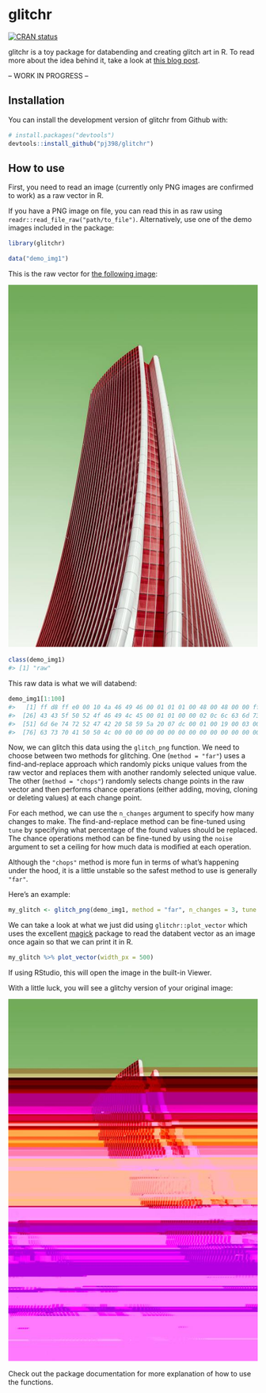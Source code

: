 
<!-- README.md is generated from README.Rmd. Please edit that file -->

# glitchr

<!-- badges: start -->

[![CRAN
status](https://www.r-pkg.org/badges/version/glitchr)](https://cran.r-project.org/package=glitchr)
<!-- badges: end -->

glitchr is a toy package for databending and creating glitch art in R.
To read more about the idea behind it, take a look at [this blog
post](https://www.petejon.es/posts/2020-03-09-glitch-art-in-r/).

– WORK IN PROGRESS –

## Installation

You can install the development version of glitchr from Github with:

``` r
# install.packages("devtools")
devtools::install_github("pj398/glitchr")
```

## How to use

First, you need to read an image (currently only PNG images are
confirmed to work) as a raw vector in R.

If you have a PNG image on file, you can read this in as raw using
`readr::read_file_raw("path/to_file")`. Alternatively, use one of the
demo images included in the package:

``` r
library(glitchr)
```

``` r
data("demo_img1")
```

This is the raw vector for [the following
image](https://unsplash.com/photos/yQILyG_fGuE):

![](man/figures/demo_img1_550.png)

``` r
class(demo_img1)
#> [1] "raw"
```

This raw data is what we will databend:

``` r
demo_img1[1:100]
#>   [1] ff d8 ff e0 00 10 4a 46 49 46 00 01 01 01 00 48 00 48 00 00 ff e2 02 1c 49
#>  [26] 43 43 5f 50 52 4f 46 49 4c 45 00 01 01 00 00 02 0c 6c 63 6d 73 02 10 00 00
#>  [51] 6d 6e 74 72 52 47 42 20 58 59 5a 20 07 dc 00 01 00 19 00 03 00 29 00 39 61
#>  [76] 63 73 70 41 50 50 4c 00 00 00 00 00 00 00 00 00 00 00 00 00 00 00 00 00 00
```

Now, we can glitch this data using the `glitch_png` function. We need to
choose between two methods for glitching. One (`method = "far"`) uses a
find-and-replace approach which randomly picks unique values from the
raw vector and replaces them with another randomly selected unique
value. The other (`method = "chops"`) randomly selects change points in
the raw vector and then performs chance operations (either adding,
moving, cloning or deleting values) at each change point.

For each method, we can use the `n_changes` argument to specify how many
changes to make. The find-and-replace method can be fine-tuned using
`tune` by specifying what percentage of the found values should be
replaced. The chance operations method can be fine-tuned by using the
`noise` argument to set a ceiling for how much data is modified at each
operation.

Although the `"chops"` method is more fun in terms of what’s happening
under the hood, it is a little unstable so the safest method to use is
generally `"far"`.

Here’s an example:

``` r
my_glitch <- glitch_png(demo_img1, method = "far", n_changes = 3, tune = 5)
```

We can take a look at what we just did using `glitchr::plot_vector`
which uses the excellent
[magick](https://cran.r-project.org/web/packages/magick/vignettes/intro.html)
package to read the databent vector as an image once again so that we
can print it in R.

``` r
my_glitch %>% plot_vector(width_px = 500)
```

If using RStudio, this will open the image in the built-in Viewer.

With a little luck, you will see a glitchy version of your original
image:

![](man/figures/readme_example.png)

Check out the package documentation for more explanation of how to use
the functions.
